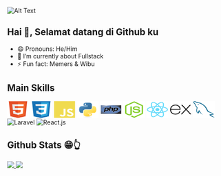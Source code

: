 ![Alt Text](https://i.pinimg.com/originals/e0/81/e9/e081e914c1c424cb15f63056dde725b3.gif)

## Hai 👋, Selamat datang di Github ku

- 😄 Pronouns: He/Him
- 🌱 I’m currently about Fullstack
- ⚡ Fun fact: Memers & Wibu

## Main Skills

<div style="display: inline_block">
    <img align="center" alt="CSS" height="40" width="50" src="https://raw.githubusercontent.com/devicons/devicon/master/icons/html5/html5-original.svg">
    <img align="center" alt="CSS" height="40" width="50" src="https://raw.githubusercontent.com/devicons/devicon/master/icons/css3/css3-original.svg">
    <img align="center" alt="Js" height="40" width="50" src="https://raw.githubusercontent.com/devicons/devicon/master/icons/javascript/javascript-plain.svg">
    <img align="center" alt="React.js" height="40" width="50" src="https://raw.githubusercontent.com/devicons/devicon/master/icons/python/python-original.svg">
    <img align="center" alt="php" height="40" width="50" src="https://raw.githubusercontent.com/devicons/devicon/master/icons/php/php-original.svg">
    <img align="center" alt="HTML" height="40" width="50" src="https://raw.githubusercontent.com/devicons/devicon/master/icons/nodejs/nodejs-original.svg">
    <img align="center" alt="React.js" height="40" width="50" src="https://raw.githubusercontent.com/devicons/devicon/master/icons/react/react-original.svg">
    <img align="center" alt="React.js" height="40" width="50" src="https://raw.githubusercontent.com/devicons/devicon/master/icons/express/express-original.svg">
    <img align="center" alt="Mysql" height="40" width="50" src="https://raw.githubusercontent.com/devicons/devicon/master/icons/mysql/mysql-original.svg">
    <img align="center" alt="Laravel" height="40" width="50" src="https://cdn.worldvectorlogo.com/logos/laravel-2.svg">
    <img align="center" alt="React.js" height="40" width="50" src="https://cdn.worldvectorlogo.com/logos/lumen-1.svg">

</div>


## Github Stats 😁👆

<a href="https://github.com/capricron">
  <img height="180em" src="https://github-readme-stats.vercel.app/api/top-langs/?username=capricron&theme=radical&layout=compact" />
</a>
<a href="https://github.com/capricron">
  <img height="180em" src="https://github-readme-stats.vercel.app/api?username=capricron&show_icons=true&theme=onedark" />
</a>
